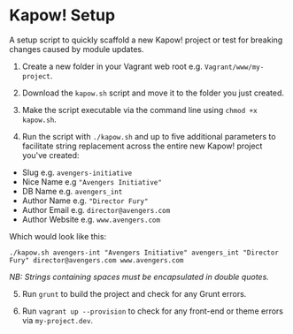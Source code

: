 # Kapow! Setup
A setup script to quickly scaffold a new Kapow! project or test for breaking changes caused by module updates.

1) Create a new folder in your Vagrant web root e.g. `Vagrant/www/my-project`.

2) Download the `kapow.sh` script and move it to the folder you just created.

3) Make the script executable via the command line using `chmod +x kapow.sh`.

4) Run the script with `./kapow.sh` and up to five additional parameters to facilitate string replacement across the entire new Kapow! project you've created:

- Slug e.g. `avengers-initiative`
- Nice Name e.g `"Avengers Initiative"`
- DB Name e.g. `avengers_int`
- Author Name e.g. `"Director Fury"`
- Author Email e.g. `director@avengers.com`
- Author Website e.g. `www.avengers.com`

Which would look like this:

`./kapow.sh avengers-int "Avengers Initiative" avengers_int "Director Fury" director@avengers.com www.avengers.com`

*NB: Strings containing spaces must be encapsulated in double quotes.*

5) Run `grunt` to build the project and check for any Grunt errors.

6)  Run `vagrant up --provision` to check for any front-end or theme errors via `my-project.dev`.
